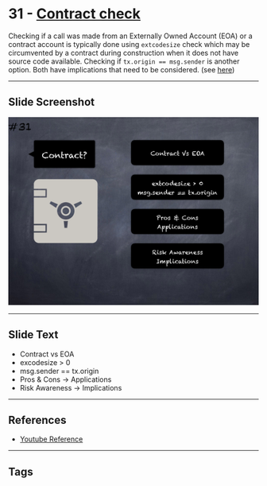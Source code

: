 # 31 - [Contract check](Contract%20check.md)
Checking if a call was made from an Externally Owned Account (EOA) or a contract account is typically done using `extcodesize` check which may be circumvented by a contract during construction when it does not have source code available. Checking if `tx.origin == msg.sender` is another option. Both have implications that need to be considered. (see [here](https://consensys.net/blog/blockchain-development/solidity-best-practices-for-smart-contract-security/))

___
## Slide Screenshot
![031.png](../../images/pitfalls_and_best_practices101/031.png)
___
## Slide Text
- Contract vs EOA
- excodesize > 0
- msg.sender == tx.origin
- Pros & Cons -> Applications
- Risk Awareness -> Implications
___
## References
- [Youtube Reference](https://youtu.be/fgXuHaZDenU?t=916)
___
## Tags